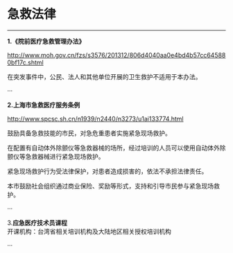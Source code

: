 # 急救法律

---

**1.《院前医疗急救管理办法》**

http://www.moh.gov.cn/fzs/s3576/201312/806d4040aa0e4bd4b57cc645880bf17c.shtml

在突发事件中，公民、法人和其他单位开展的卫生救护不适用于本办法。

···

**2.上海市急救医疗服务条例**

http://www.spcsc.sh.cn/n1939/n2440/n3273/u1ai133774.html

鼓励具备急救技能的市民，对急危重患者实施紧急现场救护。

在配置有自动体外除颤仪等急救器械的场所，经过培训的人员可以使用自动体外除颤仪等急救器械进行紧急现场救护。

紧急现场救护行为受法律保护，对患者造成损害的，依法不承担法律责任。

本市鼓励社会组织通过商业保险、奖励等形式，支持和引导市民参与紧急现场救护。

···

3.**应急医疗技术员课程**  
开课机构：台湾省相关培训机构及大陆地区相关授权培训机构

···

